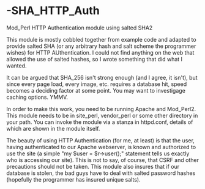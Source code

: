 -SHA_HTTP_Auth
==============

Mod_Perl HTTP Authentication module using salted SHA2

This module is mostly cobbled together from example code and adapted to provide salted SHA
(or any arbitrary hash and salt scheme the programmer wishes) for HTTP AUthentication.
I could not find anything on the web that allowed the use of salted hashes,
so I wrote something that did what I wanted.

It can be argued that SHA_256 isn't strong enough (and I agree, it isn't),
but since every page load, every image, etc. requires a database hit,
speed becomes a deciding factor at some point. You may want to investigage caching options.
YMMV.

In order to make this work, you need to be running Apache and Mod_Perl2.
This module needs to be in site_perl, vendor_perl or some other directory in your path.
You can invoke the module via a stanza in httpd.conf, details of which are shown in the module itself.

The beauty of using HTTP Authentication (for me, at least) is that the user, having authenticated to our Apache webserver, is known and authorized to use the site (a simple "my $user = $r->user();" statement tells us exactly who is accessing our site). This is not to say, of course, that CSRF and other precautions should not be taken. This module also insures that if our database is stolen, the bad guys have to deal with salted password hashes (hopefully the programmer has insured unique salts).
